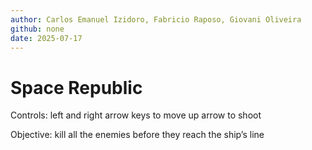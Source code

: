 ```yaml
---
author: Carlos Emanuel Izidoro, Fabricio Raposo, Giovani Oliveira
github: none
date: 2025-07-17
---
```


# Space Republic

Controls:
left and right arrow keys to move
up arrow to shoot

Objective:
kill all the enemies before they reach the ship’s line
